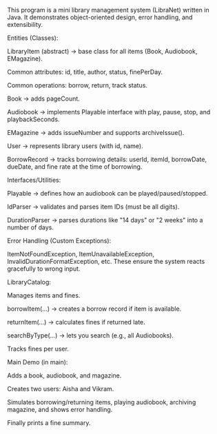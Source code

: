 This program is a mini library management system (LibraNet) written in Java. It demonstrates object-oriented design, error handling, and extensibility.

Entities (Classes):

LibraryItem (abstract) → base class for all items (Book, Audiobook, EMagazine).

Common attributes: id, title, author, status, finePerDay.

Common operations: borrow, return, track status.

Book → adds pageCount.

Audiobook → implements Playable interface with play, pause, stop, and playbackSeconds.

EMagazine → adds issueNumber and supports archiveIssue().

User → represents library users (with id, name).

BorrowRecord → tracks borrowing details: userId, itemId, borrowDate, dueDate, and fine rate at the time of borrowing.

Interfaces/Utilities:

Playable → defines how an audiobook can be played/paused/stopped.

IdParser → validates and parses item IDs (must be all digits).

DurationParser → parses durations like "14 days" or "2 weeks" into a number of days.

Error Handling (Custom Exceptions):

ItemNotFoundException, ItemUnavailableException, InvalidDurationFormatException, etc.
These ensure the system reacts gracefully to wrong input.

LibraryCatalog:

Manages items and fines.

borrowItem(...) → creates a borrow record if item is available.

returnItem(...) → calculates fines if returned late.

searchByType(...) → lets you search (e.g., all Audiobooks).

Tracks fines per user.

Main Demo (in main):

Adds a book, audiobook, and magazine.

Creates two users: Aisha and Vikram.

Simulates borrowing/returning items, playing audiobook, archiving magazine, and shows error handling.

Finally prints a fine summary.
